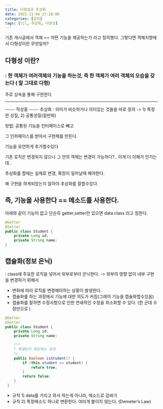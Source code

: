 ```yaml
---
title: 다형성과 추상화
date: 2022-11-04 17:18:00
categories: [강의]
tags: [til, 추상화, 다형성]  
---
```


기존 게시글에서 객체 == 어떤 기능을 제공하는가 라고 정의했다.
그렇다면 객체지향에서 다형성이란 무엇일까?

##  다형성 이란?

### : 한 객체가 여러객체의 기능을 하는것, 즉 한 객체가 여러 객체의 모습을 갖는다 ( 말 그대로 다형)
주로 상속을 통해 구현한다

---
----- 작성중 -----
추상화 : 의미가 비슷하거나 의미있는 것들을 따로 정의 -> 1) 특정한 성질, 2) 공통성질(일반화)

방법: 공통된 기능을 인터페이스로 빼고

그 인퍼페이스를 받아서 구현체를 만든다.

  

기능을 유연하게 추가할수있다 

기존 로직은 변경되지 않으나 그 안의 객체는 변경이 가능하다?.. 이게 더 이해가 안가는데..

  

추상화를 할때는 실제로 변경, 확장이 일어날때 해야한다.

왜 구현을 하게되었는지 알아야 추상화를 잘할수있다.

## 즉, 기능을 사용한다 == 메소드를 사용한다.

아래와 같이 기능이 없고 단순히 getter,setter만 있으면 data class 라고 칭한다.
```java
@Getter
@Setter
public class Student {
    private Long id;
    private String name;
}
```
## 캡슐화(정보 은닉)
: class에 주요한 로직을 넣어서 외부로부터 은닉한다. 
-> 외부의 영향 없이 내부 구현을 변경하기 위해서 

- 변화에 따라 로직을 변경해야하는 상황이 발생한다.
- 캡슐화를 하는 과정에서 기능에 대한 의도가 커짐(그래야 기능을 캡슐화할수있음)
- 캡슐화를 잘하면 수정사항으로 인한 연쇄적인 수정을 최소화할 수 있다. (한 군데 수정만으로 )

```java
@Getter
@Setter
public class Student {
    private Long id;
    private String name;

    /**
    * 학생인지 판단하는 로직
    */
    public boolean isStudent() {
        if (this.student == student) {
            return true;
        }
        return false;
    }
 }
```
- 규칙 1) data를 가지고 와서 하는게 아니라, 메소드로 감싸기
- 규칙 2) 특정메소드 하나로 변환한다. 여러개 붙이지 않는다. (Demeter’s Law)
